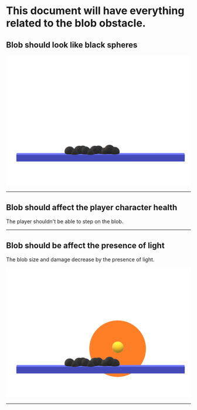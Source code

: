 # This document will have everything related to the blob obstacle.

## Blob should look like black spheres

![BlobShape](images/blob-shape.png "Blob Shape")

---

## Blob should affect the player character health

The player shouldn't be able to step on the blob.

---

## Blob should be affect the presence of light

The blob size and damage decrease by the presence of light.

![BlobShape](images/blob-light.png "Blob Shape")

---